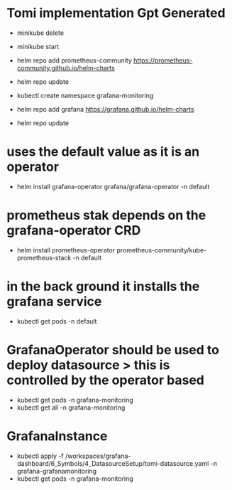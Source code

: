 # Tomi implementation Gpt Generated
- minikube delete
- minikube start
- helm repo add prometheus-community https://prometheus-community.github.io/helm-charts
- helm repo update
- kubectl create namespace grafana-monitoring 

- helm repo add grafana https://grafana.github.io/helm-charts
- helm repo update
# uses the default value as it is an operator 
- helm install grafana-operator grafana/grafana-operator  -n default

# prometheus stak depends on the grafana-operator CRD
- helm install prometheus-operator prometheus-community/kube-prometheus-stack -n default
# in the back ground it installs the grafana service
- kubectl get pods -n default

# GrafanaOperator should be used to deploy datasource > this is controlled by the operator based
- kubectl get pods -n grafana-monitoring
- kubectl get all -n grafana-monitoring

# GrafanaInstance
- kubectl apply -f /workspaces/grafana-dashboard/6_Symbols/4_DatasourceSetup/tomi-datasource.yaml -n grafana-grafanamonitoring
- kubectl get pods -n grafana-monitoring

